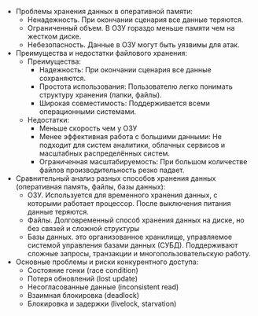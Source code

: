 - Проблемы хранения данных в оперативной памяти:
  - Ненадежность. При окончании сценария все данные теряются.
  - Ограниченный объем. В ОЗУ гораздо меньше памяти чем на жестком диске.
  - Небезопасность. Данные в ОЗУ могут быть уязвимы для атак.
- Преимущества и недостатки файлового хранения:
  - Преимущества:
    - Надежность: При окончании сценария все данные сохраняются.
    - Простота использования: Пользователю легко понимать структуру хранения (папки, файлы).
    - Широкая совместимость: Поддерживается всеми операционными системами.
  - Недостатки:
    - Меньше скорость чем у ОЗУ 
    - Менее эффективная работа с большими данными: Не подходит для систем аналитики, облачных сервисов и масштабных распределённых систем.
    - Ограниченная масштабируемость: При большом количестве файлов производительность резко падает.
- Сравнительный анализ разных способов хранения данных (оперативная память, файлы, базы данных):
  - ОЗУ. Используется для временного хранения данных, с которыми работает процессор. После выключения питания данные теряются.
  - Файлы. Долговременный способ хранения данных на диске, но без связей и сложной структуры
  - Базы данных. это организованное хранилище, управляемое системой управления базами данных (СУБД). Поддерживают сложные запросы, транзакции и многопользовательскую работу.
- Основные проблемы и риски конкурентного доступа:
  - Состояние гонки (race condition)
  - Потеря обновлений (lost update)
  - Несогласованные данные (inconsistent read)
  - Взаимная блокировка (deadlock)
  - Блокировка и задержки (livelock, starvation)